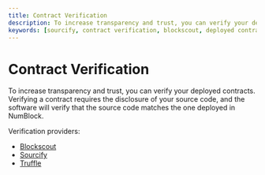 ```yaml
---
title: Contract Verification
description: To increase transparency and trust, you can verify your deployed contracts. Verifying a contract requires the disclosure of your source code, and the software will verify that the source code matches the one deployed in NumBlock.
keywords: [sourcify, contract verification, blockscout, deployed contracts, verify contract] 
---
```


# Contract Verification

To increase transparency and trust, you can verify your deployed contracts. Verifying a contract requires the disclosure of your source code, and the software will verify that the source code matches the one deployed in NumBlock.

Verification providers:

- [Blockscout](/docs/developers/smart-contracts/verify/blockscout)
- [Sourcify](/docs/developers/smart-contracts/verify/sourcify)
- [Truffle](/docs/developers/smart-contracts/verify/truffle)